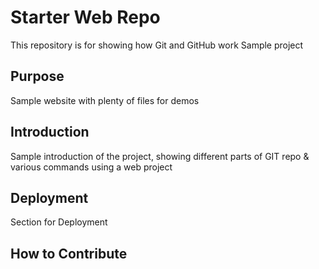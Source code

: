 # Starter Web Repo

This repository is for showing how Git and GitHub work
Sample project

## Purpose

Sample website with plenty of files for demos

## Introduction

Sample introduction of the project, showing different parts of GIT repo & various commands using a web project

## Deployment
Section for Deployment

## How to Contribute